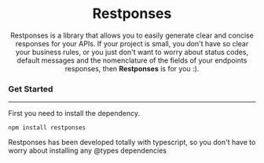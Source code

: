 
<center> 

# Restponses
Restponses is a library that allows you to easily generate clear and concise responses for your APIs. If your project is small, you don't have so clear your business rules, or you just don't want to worry about status codes, default messages and the nomenclature of the fields of your endpoints responses, then **Restponses** is for you :).

</center>

### Get Started
---
First you need to install the dependency.

`npm install restponses`

Restponses has been developed totally with typescript, so you don't have to worry about installing any @types dependencies


